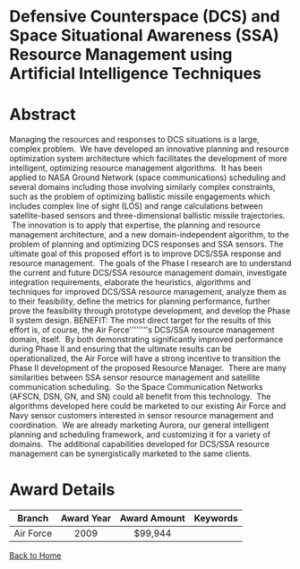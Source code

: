 
Defensive Counterspace (DCS) and Space Situational Awareness (SSA) Resource Management using Artificial Intelligence Techniques
===============================================================================================================================

# Abstract


Managing the resources and responses to DCS situations is a large, complex problem.  We have developed an innovative planning and resource optimization system architecture which facilitates the development of more intelligent, optimizing resource management algorithms.  It has been applied to NASA Ground Network (space communications) scheduling and several domains including those involving similarly complex constraints, such as the problem of optimizing ballistic missile engagements which includes complex line of sight (LOS) and range calculations between satellite-based sensors and three-dimensional ballistic missile trajectories.  The innovation is to apply that expertise, the planning and resource management architecture, and a new domain-independent algorithm, to the problem of planning and optimizing DCS responses and SSA sensors. The ultimate goal of this proposed effort is to improve DCS/SSA response and resource management.  The goals of the Phase I research are to understand the current and future DCS/SSA resource management domain, investigate integration requirements, elaborate the heuristics, algorithms and techniques for improved DCS/SSA resource management, analyze them as to their feasibility, define the metrics for planning performance, further prove the feasibility through prototype development, and develop the Phase II system design.  BENEFIT: The most direct target for the results of this effort is, of course, the Air Force''''''''s DCS/SSA resource management domain, itself.  By both demonstrating significantly improved performance during Phase II and ensuring that the ultimate results can be operationalized, the Air Force will have a strong incentive to transition the Phase II development of the proposed Resource Manager.  There are many similarities between SSA sensor resource management and satellite communication scheduling.  So the Space Communication Networks (AFSCN, DSN, GN, and SN) could all benefit from this technology.  The algorithms developed here could be marketed to our existing Air Force and Navy sensor customers interested in sensor resource management and coordination.  We are already marketing Aurora, our general intelligent planning and scheduling framework, and customizing it for a variety of domains.  The additional capabilities developed for DCS/SSA resource management can be synergistically marketed to the same clients.  

# Award Details

|Branch|Award Year|Award Amount|Keywords|
| :---: | :---: | :---: | :---: |
|Air Force|2009|$99,944||
  
  


[Back to Home](https://github.com/chrischow/dod_sbir_awards/DJ/#1329)